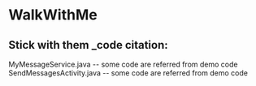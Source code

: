 # WalkWithMe

## Stick with them _code citation:
MyMessageService.java  -- some code are referred from demo code\
SendMessagesActivity.java  -- some code are referred from demo code
